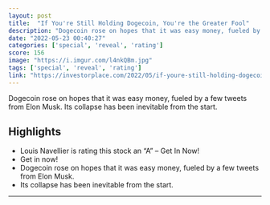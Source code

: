 ```yaml
---
layout: post
title:  "If You're Still Holding Dogecoin, You're the Greater Fool"
description: "Dogecoin rose on hopes that it was easy money, fueled by a few tweets from Elon Musk. Its collapse has been inevitable from the start."
date: "2022-05-23 00:40:27"
categories: ['special', 'reveal', 'rating']
score: 156
image: "https://i.imgur.com/l4nkQBm.jpg"
tags: ['special', 'reveal', 'rating']
link: "https://investorplace.com/2022/05/if-youre-still-holding-dogecoin-youre-the-greater-fool/"
---
```


Dogecoin rose on hopes that it was easy money, fueled by a few tweets from Elon Musk. Its collapse has been inevitable from the start.

## Highlights

- Louis Navellier is rating this stock an “A” – Get In Now!
- Get in now!
- Dogecoin rose on hopes that it was easy money, fueled by a few tweets from Elon Musk.
- Its collapse has been inevitable from the start.

---
